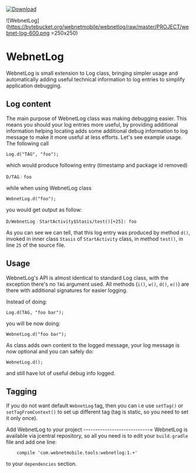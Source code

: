 [ ![Download](https://api.bintray.com/packages/webnetmobile/maven/webnet-log/images/download.svg) ](https://bintray.com/webnetmobile/maven/webnet-log/_latestVersion)

![WebnetLog](https://bytebucket.org/webnetmobile/webnetlog/raw/master/PROJECT/webnet-log-600.png =250x250)

WebnetLog
=========
 WebnetLog is small extension to Log class, bringing simpler usage and automatically adding
 useful technical information to log entries to simplify application debugging.


Log content
-----------
The main purpose of WebnetLog class was making debugging easier. This means you should your log
entries more useful, by providing additional information helping locating adds some additional
debug information to log message to make it more useful at less efforts. Let's see example usage.
The following call

    Log.d("TAG", "foo");

which would produce following entry (timestamp and package id removed)

    D/TAG﹕foo

while when using WebnetLog class

    WebnetLog.d("foo");

you would get output as follow:

    D/WebnetLog﹕StartActivity$Stasis/test()[+25]: foo

As you can see we can tell, that this log entry was produced by method `d()`, invoked in inner
class `Stasis` of `StartActivity` class, in method `test()`, in line `25` of the source file.


Usage
-----
WebnetLog's API is almost identical to standard Log class, with the exception there's no `TAG`
argument used. All methods (`i()`, `w()`, `d()`, `e()`) are there with additional signatures
for easier logging.

Instead of doing:

    Log.d(TAG, "foo bar");

you will be now doing:

    WebnetLog.d("foo bar");

As class adds own content to the logged message, your log message is now optional and you can safely
do:

    WebnetLog.d();

and still have lot of useful debug info logged.


Tagging
-------
If you do not want default `WebnetLog` tag, then you can i.e use `setTag()` or `setTagFromContext()`
to set up different tag (tag is static, so you need to set it only once).

Add WebnetLog to your project
----------------------------=
WebnetLog is available via jcentral repository, so all you need is to edit your `build.gradle` file
and add one line:

```
    compile 'com.webnetmobile.tools:webnetlog:1.+'
```

to your `dependencies` section.
